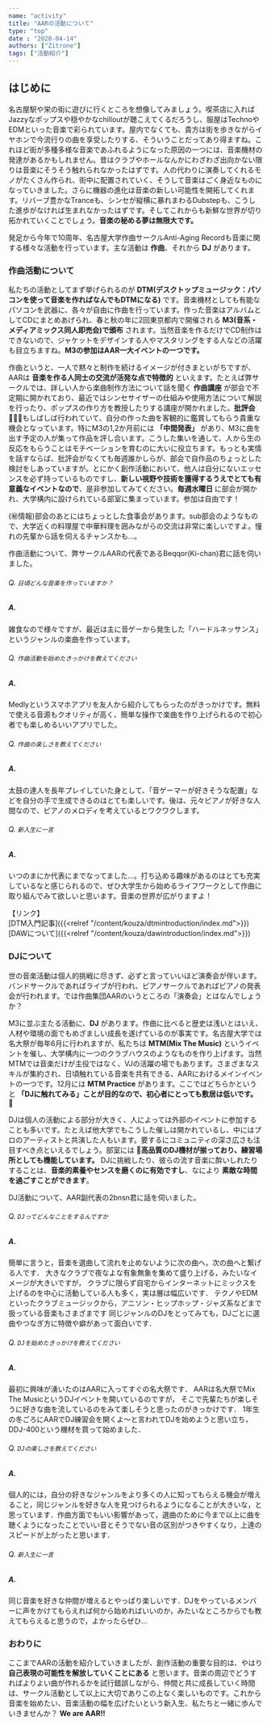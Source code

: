 ```yaml
---
name: "activity"
title: "AARの活動について"
type: "top"
date : "2020-04-14"
authors: ["Zitrone"]
tags: ["活動紹介"]
---
```


<!-- menu: "main"
weight: 3 -->
## はじめに

名古屋駅や栄の街に遊びに行くところを想像してみましょう。喫茶店に入ればJazzyなポップスや穏やかなchilloutが聴こえてくるだろうし、服屋はTechnoやEDMといった音楽で彩られています。屋内でなくても、貴方は街を歩きながらイヤホンで今流行りの曲を享受したりする、そういうことだってあり得ますね。これほど街が多種多様な音楽であふれるようになった原因の一つには、音楽機材の発達があるかもしれません。昔はクラブやホールなんかにわざわざ出向かない限りは音楽にそうそう触れられなかったはずです。人の代わりに演奏してくれるモノがたくさん作られ、街中に配置されていく、そうして音楽はごく身近なものになっていきました。さらに機器の進化は音楽の新しい可能性を開拓してくれます。リバーブ豊かなTranceも、シンセが縦横に暴れまわるDubstepも、こうした進歩がなければ生まれなかったはずです。そしてこれからも新鮮な世界が切り拓かれていくことでしょう。**音楽の秘める夢は無限大です。**

発足から今年で10周年、名古屋大学作曲サークルAnti-Aging Recordも音楽に関する様々な活動を行っています。主な活動は **作曲**、それから **DJ** があります。

### 作曲活動について

私たちの活動としてまず挙げられるのが **DTM(デスクトップミュージック：パソコンを使って音楽を作ればなんでもDTMになる)** です。音楽機材としても有能なパソコンを武器に、各々が自由に作曲を行っています。作った音楽はアルバムとしてCDにまとめあげられ、春と秋の年に2回東京都内で開催される **M3(音系・メディアミックス同人即売会)で頒布** されます。当然音楽を作るだけでCD制作はできないので、ジャケットをデザインする人やマスタリングをする人などの活躍も目立ちますね。**M3の参加はAAR一大イベントの一つです。**

作曲というと、一人で黙々と制作を続けるイメージが付きまといがちですが、AARは **音楽を作る人同士の交流が活発な点で特徴的** といえます。たとえば弊サークルでは、詳しい人から楽曲制作方法について話を聞く **作曲講座** が部会で不定期に開かれており、最近ではシンセサイザーの仕組みや使用方法について解説を行ったり、ポップスの作り方を教授したりする講座が開かれました。**批評会** もしばしば行われていて、自分の作った曲を客観的に鑑賞してもらう貴重な機会となっています。特にM3の1,2か月前には **「中間発表」** があり、M3に曲を出す予定の人が集って作品を評し合います。こうした集いを通して、人から生の反応をもらうことはモチベーションを育むのに大いに役立ちます。もっとも実情を話すならば、批評会がなくても毎週誰かしらが、部会で自作品のちょっとした検討をしあっていますが。とにかく創作活動において、他人は自分にないエッセンスを必ず持っているものですし、**新しい視野や技術を獲得するうえでとても有意義なイベントなので**、是非参加してみてください。**毎週水曜日** に部会が開かれ、大学構内に設けられている部室に集まっています。参加は自由です！


(㊙情報)部会のあとにはちょっとした食事会があります。sub部会のようなもので、大学近くの料理屋で中華料理を囲みながらの交流は非常に楽しいですよ。憧れの先輩から話を伺えるチャンスかも…。


作曲活動について、弊サークルAARの代表であるBeqqor(Ki-chan)君に話を伺いました。

###### Q. `日頃どんな音楽を作っていますか？`
##### A.
雑食なので様々ですが、最近は主に音ゲーから発生した「ハードルネッサンス」というジャンルの楽曲を作っています。
###### Q. `作曲活動を始めたきっかけを教えてください`
##### A.
Medlyというスマホアプリを友人から紹介してもらったのがきっかけです。無料で使える音源もクオリティが高く、簡単な操作で楽曲を作り上げられるので初心者でも楽しめるいいアプリでした。
###### Q. `作曲の楽しさを教えてください`
##### A.
太鼓の達人を長年プレイしていた身として、「音ゲーマーが好きそうな配置」などを自分の手で生成できるのはとても楽しいです。後は、元々ピアノが好きな人間なので、ピアノのメロディを考えているとワクワクします。
###### Q. `新入生に一言`
##### A.
いつのまにか代表にまでなってました…。打ち込める趣味があるのはとても充実しているなと感じられるので、ぜひ大学生から始めるライフワークとして作曲に取り組んでみて欲しいと思います。音楽の世界が広がりますよ！

【リンク】  
[DTM入門記事]({{<relref "/content/kouza/dtmintroduction/index.md">}})  
[DAWについて]({{<relref "/content/kouza/dawintroduction/index.md">}})  


### DJについて

世の音楽活動は個人的挑戦に尽きず、必ずと言っていいほど演奏会が伴います。バンドサークルであればライブが行われ、ピアノサークルであればピアノの発表会が行われます。では作曲集団AARのいうところの「演奏会」とはなんでしょうか？

M3に並ぶ主たる活動に、**DJ** があります。作曲に比べると歴史は浅いとはいえ、人材や環境の面でもめざましい成長を遂げているのが事実です。名古屋大学では名大祭が毎年6月に行われますが、私たちは **MTM(Mix The Music)** というイベントを催し、大学構内に一つのクラブハウスのようなものを作り上げます。当然MTMでは音楽だけが主役ではなく、VJの活躍の場でもあります。さまざまなスキルが集約され、日頃触れている音楽を共有できる、AARにおけるメインイベントの一つです。12月には **MTM Practice** があります。ここではどちらかというと **「DJに触れてみる」ことが目的なので、初心者にとっても敷居は低いです。** 

<!-- (現に筆者である僕も、数か月前にMTM practiceに参加してみました。DJって難しいけれど、奥深くて楽しいですよ！) -->

DJは個人の活動による部分が大きく、人によっては外部のイベントに参加することも多いです。たとえば他大学でもこうした催しは開かれているし、中にはプロのアーティストと共演した人もいます。要するにコミュニティの深さ広さも注目すべき点といえるでしょう。部室には **高品質のDJ機材が揃っており、練習場所としても機能しています。** DJに挑戦したり、彼らの流す音楽に酔いしれたりすることは、**音楽的素養やセンスを磨くのに有効ですし**、なにより **素敵な時間を過ごすことができます**。


DJ活動について、AAR副代表の2bnsn君に話を伺いました。
###### Q. `DJってどんなことをするんですか`
##### A.
簡単に言うと，音楽を選曲して流れを止めないように次の曲へ，次の曲へと繋げる人です．
大きなクラブで夜なよな有象無象を集めて盛り上げる，みたいなイメージが大きいですが，
クラブに限らず自宅からインターネットにミックスを上げるのを中心に活動している人も多く，実は層は幅広いです．
テクノやEDMといったクラブミュージックから，アニソン・ヒップホップ・ジャズ系などまで扱っている音楽もさまざまです
同じジャンルのDJをとってみても，DJごとに選曲やつなぎ方に特徴や癖があって面白いです．

###### Q. `DJを始めたきっかけを教えてください`
##### A.
最初に興味が湧いたのはAARに入ってすぐの名大祭です．
AARは名大祭でMix The MusicというDJイベントを開いているのですが，
そこで先輩たちが楽しそうに好きな曲を流しているのをみて楽しそうと思ったのがきっかけです．
1年生の冬ごろにAARでDJ練習会を開くよ〜と言われてDJを始めようと思い立ち，DDJ-400という機材を買って始めました．

###### Q. `DJの楽しさを教えてください`
##### A.
<!-- DJについては僕よりよっぽどうまいTockさんやBowneくん，Akitoくんがいるので僕が何か言うのは少々おこがましいところがありますが・・・ -->

個人的には，自分の好きなジャンルをより多くの人に知ってもらえる機会が増えること，同じジャンルを好きな人を見つけられるようになることが大きいな，と思っています．作曲方面でもいい影響があって，選曲のために今まで以上に曲を聴くようになったことでいい音とそうでない音の区別がつきやすくなり，上達のスピードが上がったと思います．

###### Q. `新入生に一言`
##### A.
同じ音楽を好きな仲間が増えるとやっぱり楽しいです．DJをやっているメンバーに声をかけてもらえれば何から始めればいいのか，みたいなところからでも教えてもらえると思うので，よかったらぜひ...

### おわりに

ここまでAARの活動を紹介していきましたが、創作活動の重要な目的は、やはり **自己表現の可能性を解放していくことにある** と思います。音楽の周辺でどうすればよりよい曲が作れるかを試行錯誤しながら、仲間と共に成長していく時間は、サークル活動として以上に大切でありこの上なく楽しいものです。これから音楽を始めたい、音楽活動の幅を広げたいという新入生、私たちと一緒に歩んでいきませんか？
 **We are AAR!!**

